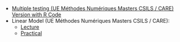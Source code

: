 - [Multiple testing (UE Méthodes Numériques Masters CSILS / CARE)](slides/MethNum_Multiple_testing.html) [Version with R Code](slides/MuthNum_Multiple_testing_with_code.html)
- Linear Model (UE Méthodes Numériques Masters CSILS / CARE):
    - [Lecture](slides/MethNum_LinearModel.pdf)
    - [Practical](slides/MethNum_LinearModel_TP.html)
